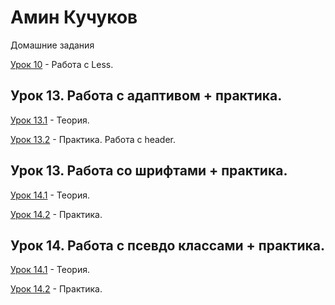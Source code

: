 # Амин Кучуков
Домашние задания


[Урок 10](YoiWar.github.io/lesson_2/ "Описание") - Работа с Less.

## Урок 13. Работа с адаптивом + практика. 

[Урок 13.1](YoiWar.github.io/src/ "Описание") - Теория.

[Урок 13.2](YoiWar.github.io/штукатурка/src/ "Описание") - Практика. Работа с header.

## Урок 13. Работа со шрифтами + практика. 

[Урок 14.1](YoiWar.github.io/Lessonsonfonts/ "Описаниеs") - Теория.

[Урок 14.2](YoiWar.github.io/Plaster/src/ "Описание") - Практика. 

## Урок 14. Работа с псевдо классами + практика. 

[Урок 14.1](YoiWar.github.io/Thepseudoclass/src/ "Описаниеsы") - Теория.

[Урок 14.2](YoiWar.github.io/Plaster/src/ "Описание") - Практика. 

